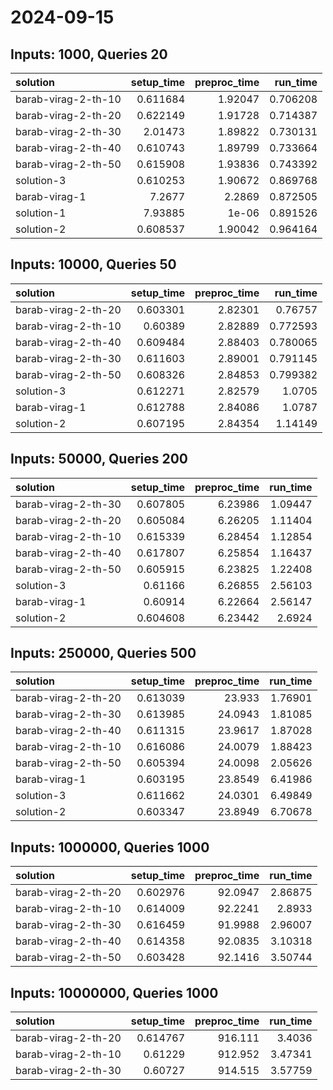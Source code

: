 # 2024-09-15

## Inputs: 1000, Queries 20

| solution            |   setup_time |   preproc_time |   run_time |
|:--------------------|-------------:|---------------:|-----------:|
| barab-virag-2-th-10 |     0.611684 |        1.92047 |   0.706208 |
| barab-virag-2-th-20 |     0.622149 |        1.91728 |   0.714387 |
| barab-virag-2-th-30 |     2.01473  |        1.89822 |   0.730131 |
| barab-virag-2-th-40 |     0.610743 |        1.89799 |   0.733664 |
| barab-virag-2-th-50 |     0.615908 |        1.93836 |   0.743392 |
| solution-3          |     0.610253 |        1.90672 |   0.869768 |
| barab-virag-1       |     7.2677   |        2.2869  |   0.872505 |
| solution-1          |     7.93885  |        1e-06   |   0.891526 |
| solution-2          |     0.608537 |        1.90042 |   0.964164 |

## Inputs: 10000, Queries 50

| solution            |   setup_time |   preproc_time |   run_time |
|:--------------------|-------------:|---------------:|-----------:|
| barab-virag-2-th-20 |     0.603301 |        2.82301 |   0.76757  |
| barab-virag-2-th-10 |     0.60389  |        2.82889 |   0.772593 |
| barab-virag-2-th-40 |     0.609484 |        2.88403 |   0.780065 |
| barab-virag-2-th-30 |     0.611603 |        2.89001 |   0.791145 |
| barab-virag-2-th-50 |     0.608326 |        2.84853 |   0.799382 |
| solution-3          |     0.612271 |        2.82579 |   1.0705   |
| barab-virag-1       |     0.612788 |        2.84086 |   1.0787   |
| solution-2          |     0.607195 |        2.84354 |   1.14149  |

## Inputs: 50000, Queries 200

| solution            |   setup_time |   preproc_time |   run_time |
|:--------------------|-------------:|---------------:|-----------:|
| barab-virag-2-th-30 |     0.607805 |        6.23986 |    1.09447 |
| barab-virag-2-th-20 |     0.605084 |        6.26205 |    1.11404 |
| barab-virag-2-th-10 |     0.615339 |        6.28454 |    1.12854 |
| barab-virag-2-th-40 |     0.617807 |        6.25854 |    1.16437 |
| barab-virag-2-th-50 |     0.605915 |        6.23825 |    1.22408 |
| solution-3          |     0.61166  |        6.26855 |    2.56103 |
| barab-virag-1       |     0.60914  |        6.22664 |    2.56147 |
| solution-2          |     0.604608 |        6.23442 |    2.6924  |

## Inputs: 250000, Queries 500

| solution            |   setup_time |   preproc_time |   run_time |
|:--------------------|-------------:|---------------:|-----------:|
| barab-virag-2-th-20 |     0.613039 |        23.933  |    1.76901 |
| barab-virag-2-th-30 |     0.613985 |        24.0943 |    1.81085 |
| barab-virag-2-th-40 |     0.611315 |        23.9617 |    1.87028 |
| barab-virag-2-th-10 |     0.616086 |        24.0079 |    1.88423 |
| barab-virag-2-th-50 |     0.605394 |        24.0098 |    2.05626 |
| barab-virag-1       |     0.603195 |        23.8549 |    6.41986 |
| solution-3          |     0.611662 |        24.0301 |    6.49849 |
| solution-2          |     0.603347 |        23.8949 |    6.70678 |

## Inputs: 1000000, Queries 1000

| solution            |   setup_time |   preproc_time |   run_time |
|:--------------------|-------------:|---------------:|-----------:|
| barab-virag-2-th-20 |     0.602976 |        92.0947 |    2.86875 |
| barab-virag-2-th-10 |     0.614009 |        92.2241 |    2.8933  |
| barab-virag-2-th-30 |     0.616459 |        91.9988 |    2.96007 |
| barab-virag-2-th-40 |     0.614358 |        92.0835 |    3.10318 |
| barab-virag-2-th-50 |     0.603428 |        92.1416 |    3.50744 |

## Inputs: 10000000, Queries 1000

| solution            |   setup_time |   preproc_time |   run_time |
|:--------------------|-------------:|---------------:|-----------:|
| barab-virag-2-th-20 |     0.614767 |        916.111 |    3.4036  |
| barab-virag-2-th-10 |     0.61229  |        912.952 |    3.47341 |
| barab-virag-2-th-30 |     0.60727  |        914.515 |    3.57759 |